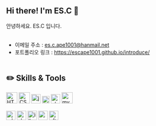 ## Hi there! I'm ES.C 👋
안녕하세요. ES.C 입니다.<br><br>
* 이메일 주소 : es.c.ape1001@hanmail.net<br>
* 포트폴리오 링크 : https://escape1001.github.io/introduce/
<br><br>
## :pencil2: Skills & Tools
<img src="https://cdn.worldvectorlogo.com/logos/html5.svg" alt="HTML5" height="30"/> <img src="https://cdn.worldvectorlogo.com/logos/css-5.svg" alt="CSS3" height="30"/> <img src="https://cdn.worldvectorlogo.com/logos/logo-javascript.svg" alt="javascript" height="25"/> <img src="https://cdn.worldvectorlogo.com/logos/jquery.svg" alt="jquery" height="20"/> <img src="https://cdn.worldvectorlogo.com/logos/php-1.svg" alt="php" height="25"/> <img src="https://cdn.worldvectorlogo.com/logos/mysql-3.svg" alt="mysql" height="30"/><br><br><img src="https://cdn.worldvectorlogo.com/logos/adobe-xd.svg" alt="xd" height="25"/> <img src="https://cdn.worldvectorlogo.com/logos/photoshop-cc.svg" alt="photoshop" height="25"/> <img src="https://cdn.worldvectorlogo.com/logos/adobe-illustrator-cc.svg" alt="illustrator" height="25"/> <img src="https://cdn.worldvectorlogo.com/logos/premiere-cc.svg" alt="premiere" height="25"/> <img src="https://cdn.worldvectorlogo.com/logos/after-effects-cc.svg" alt="after-effects" height="25"/>
